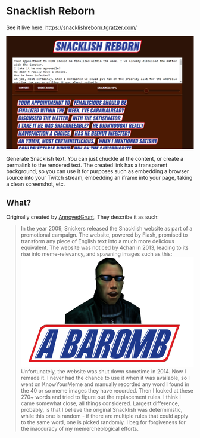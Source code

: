 # Snacklish Reborn

See it live here: <https://snacklishreborn.tgratzer.com/>

![text](.github/preview.png)

Generate Snacklish text. You can just chuckle at the content, or create a permalink to the rendered text. The created link has a transparent background, so you can use it for purposes such as embedding a browser source into your Twitch stream, embedding an iframe into your page, taking a clean screenshot, etc.

## What?

Originally created by [AnnoyedGrunt](https://github.com/AnnoyedGrunt/snacklishreborn). They describe it as such:

> In the year 2009, Snickers released the Snacklish website as part of a promotional campaign. The website, powered by Flash, promised to transform any piece of English text into a much more delicious equivalent. The website was noticed by 4chan in 2013, leading to its rise into meme-relevancy, and spawning images such as this:
![classic snacklish](.github/sample.png)
> Unfortunately, the website was shut down sometime in 2014. Now I remade it. I never had the chance to use it when it was available, so I went on KnowYourMeme and manually recorded any word I found in the 40 or so meme images they have recorded. Then I looked at these 270~ words and tried to figure out the replacement rules. I think I came somewhat close, all things considered. Largest difference, probably, is that I believe the original Snacklish was deterministic, while this one is random - if there are multiple rules that could apply to the same word, one is picked randomly. I beg for forgiveness for the inaccuracy of my memercheological efforts.
